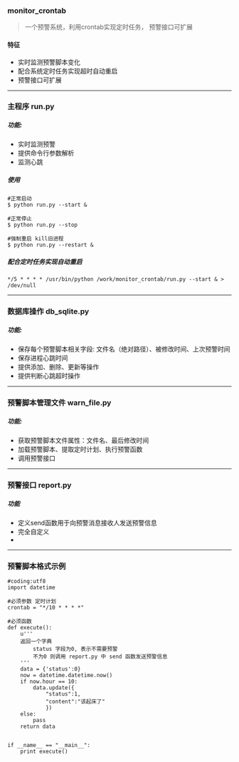 
### monitor_crontab 
> 一个预警系统，利用crontab实现定时任务， 预警接口可扩展
#### 特征
* 实时监测预警脚本变化
* 配合系统定时任务实现超时自动重启
* 预警接口可扩展


---
### 主程序 run.py

##### 功能: 
* 实时监测预警
* 提供命令行参数解析
* 监测心跳
##### 使用
```
#正常启动
$ python run.py --start &
```
```
#正常停止
$ python run.py --stop
```
```
#强制重启 kill旧进程
$ python run.py --restart &
```
##### 配合定时任务实现自动重启
```
*/5 * * * * /usr/bin/python /work/monitor_crontab/run.py --start & > /dev/null
```


---
### 数据库操作 db_sqlite.py
##### 功能:
* 保存每个预警脚本相关字段: 文件名（绝对路径）、被修改时间、上次预警时间
* 保存进程心跳时间
* 提供添加、删除、更新等操作
* 提供判断心跳超时操作

---
### 预警脚本管理文件 warn_file.py
##### 功能:
* 获取预警脚本文件属性：文件名、最后修改时间
* 加载预警脚本、提取定时计划、执行预警函数
* 调用预警接口

---
### 预警接口 report.py
##### 功能
* 定义send函数用于向预警消息接收人发送预警信息
* 完全自定义
* 


---
### 预警脚本格式示例
```
#coding:utf8
import datetime

#必须参数 定时计划
crontab = "*/10 * * * *"

#必须函数
def execute():
    u'''
    返回一个字典 
        status 字段为0, 表示不需要预警
        不为0 则调用 report.py 中 send 函数发送预警信息
    '''
    data = {'status':0}
    now = datetime.datetime.now()
    if now.hour == 10:
        data.update({
            "status":1,
            "content":"该起床了"
            })
    else:
        pass
    return data


if __name__ == "__main__":
    print execute()

```




